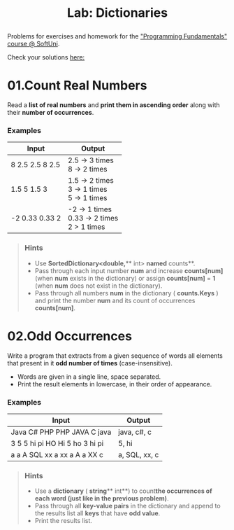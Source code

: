 # <p align="center"> Lab: Dictionaries </p>

Problems for exercises and homework for the [&quot;Programming Fundamentals&quot; course @ SoftUni](https://softuni.bg/courses/programming-fundamentals).

Check your solutions [here:](https://judge.softuni.bg/Contests/429/Dictionaries-Lab)

# 01.Count Real Numbers

Read a **list of real numbers** and **print them in ascending order** along with their **number of occurrences**.

### Examples

| **Input** | **Output** |
| --- | --- |
| 8 2.5 2.5 8 2.5 | 2.5 -&gt; 3 times<br/>8 -&gt; 2 times |
|1.5 5 1.5 3 | 1.5 -&gt; 2 times<br/>3 -&gt; 1 times<br/>5 -&gt; 1 times |
|-2 0.33 0.33 2 | -2 -&gt; 1 times<br/>0.33 -&gt; 2 times<br/>2 &gt; 1 times |

>### Hints
>
>- Use **SortedDictionary&lt;double,**** int&gt; **named** counts**.
>- Pass through each input number **num** and increase **counts[num]** (when **num** exists in the dictionary) or assign **counts[num]** = **1** (when **num** does not exist in the dictionary).
>- Pass through all numbers **num** in the dictionary ( **counts.Keys** ) and print the number **num** and its count of occurrences **counts[num]**.

# 02.Odd Occurrences

Write a program that extracts from a given sequence of words all elements that present in it **odd number of times** (case-insensitive).

- Words are given in a single line, space separated.
- Print the result elements in lowercase, in their order of appearance.

### Examples

| **Input** | **Output** |
| --- | --- |
| Java C# PHP PHP JAVA C java | java, c#, c |
| 3 5 5 hi pi HO Hi 5 ho 3 hi pi | 5, hi |
| a a A SQL xx a xx a A a XX c | a, SQL, xx, c |

>### Hints
>
>- Use a **dictionary** ( **string**** int**) to count**the occurrences of each word (just like in the previous problem)**.
>- Pass through all **key-value pairs** in the dictionary and append to the results list all **keys** that have **odd value**.
>- Print the results list.